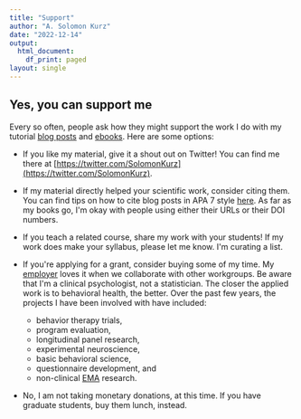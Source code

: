 ```yaml
---
title: "Support"
author: "A. Solomon Kurz"
date: "2022-12-14"
output:
  html_document:
    df_print: paged
layout: single
---
```


## Yes, you can support me

Every so often, people ask how they might support the work I do with my tutorial [blog posts](https://solomonkurz.netlify.app/post/) and [ebooks](https://solomonkurz.netlify.app/bookdown/). Here are some options:

* If you like my material, give it a shout out on Twitter! You can find me there at [https://twitter.com/SolomonKurz](https://twitter.com/SolomonKurz).

* If my material directly helped your scientific work, consider citing them. You can find tips on how to cite blog posts in APA 7 style [here](https://apastyle.apa.org/style-grammar-guidelines/references/examples/blog-post-references). As far as my books go, I'm okay with people using either their URLs or their DOI numbers. 

* If you teach a related course, share my work with your students! If my work does make your syllabus, please let me know. I'm curating a list.

* If you're applying for a grant, consider buying some of my time. My [employer](https://www.mirecc.va.gov/visn17/) loves it when we collaborate with other workgroups. Be aware that I'm a clinical psychologist, not a statistician. The closer the applied work is to behavioral health, the better. Over the past few years, the projects I have been involved with have included:
  + behavior therapy trials,
  + program evaluation,
  + longitudinal panel research,
  + experimental neuroscience,
  + basic behavioral science,
  + questionnaire development, and
  + non-clinical [EMA](https://doi.org/10.1146/annurev.clinpsy.3.022806.091415) research.

* No, I am not taking monetary donations, at this time. If you have graduate students, buy them lunch, instead.

